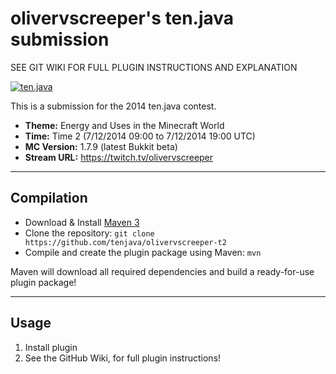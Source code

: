 olivervscreeper's ten.java submission
==============================

SEE GIT WIKI FOR FULL PLUGIN INSTRUCTIONS AND EXPLANATION

[![ten.java](https://cdn.mediacru.sh/hu4CJqRD7AiB.svg)](https://tenjava.com/)

This is a submission for the 2014 ten.java contest.

- __Theme:__ Energy and Uses in the Minecraft World
- __Time:__ Time 2 (7/12/2014 09:00 to 7/12/2014 19:00 UTC)
- __MC Version:__ 1.7.9 (latest Bukkit beta)
- __Stream URL:__ https://twitch.tv/olivervscreeper

<!-- put chosen theme above -->

---------------------------------------

Compilation
-----------

- Download & Install [Maven 3](http://maven.apache.org/download.html)
- Clone the repository: `git clone https://github.com/tenjava/olivervscreeper-t2`
- Compile and create the plugin package using Maven: `mvn`

Maven will download all required dependencies and build a ready-for-use plugin package!

---------------------------------------

Usage
-----

1. Install plugin
2. See the GitHub Wiki, for full plugin instructions!

<!-- Hi, olivervscreeper! This is the default README for every ten.java submission. -->
<!-- We encourage you to edit this README with some information about your submission – keep in mind you'll be scored on documentation! -->
